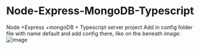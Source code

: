 # Node-Express-MongoDB-Typescript
Node +Express +mongoDB + Typescript server project
Add in config folder file with name default and add config there, like on the beneath image:
![image](https://user-images.githubusercontent.com/84968638/200776033-28f46ae9-2ee8-443c-bfa3-12bd3dc1330b.png)

